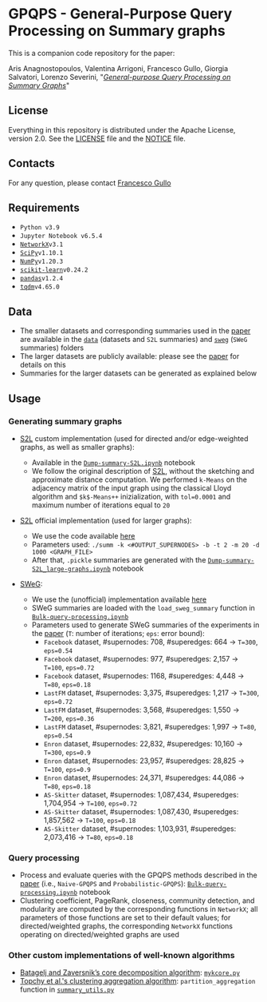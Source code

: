 # GPQPS - General-Purpose Query Processing on Summary graphs

This is a companion code repository for the paper: 

Aris Anagnostopoulos, Valentina Arrigoni, Francesco Gullo, Giorgia Salvatori, Lorenzo Severini, "[*General-purpose Query Processing on Summary Graphs*](pdf/GPQPS_extended.pdf)"


## License
Everything in this repository is distributed under the Apache License, version 2.0. See the [LICENSE](LICENSE) file and the [NOTICE](NOTICE) file.


## Contacts
For any question, please contact [Francesco Gullo](mailto:gullof@acm.org)


## Requirements
* `Python v3.9`
* `Jupyter Notebook v6.5.4`
* [`NetworkX`](https://networkx.org/)`v3.1`
* [`SciPy`](https://scipy.org/)`v1.10.1`
* [`NumPy`](https://numpy.org/)`v1.20.3`
* [`scikit-learn`](https://scikit-learn.org/stable/)`v0.24.2` 
* [`pandas`](https://pandas.pydata.org/)`v1.2.4`
* [`tqdm`](https://pypi.org/project/tqdm/)`v4.65.0`


## Data
* The smaller datasets and corresponding summaries used in the [paper](pdf/GPQPS_extended.pdf) are available in the [`data`](data) (datasets and `S2L` summaries) and [`sweg`](sweg) (`SWeG` summaries) folders
* The larger datasets are publicly available: please see the [paper](pdf/GPQPS_extended.pdf) for details on this
* Summaries for the larger datasets can be generated as explained below


## Usage

### Generating summary graphs

* [S2L](https://doi.org/10.1007/s10618-016-0468-8) custom implementation (used for directed and/or edge-weighted graphs, as well as smaller graphs): 
	- Available in the [`Dump-summary-S2L.ipynb`](Dump-summary-S2L.ipynb) notebook
	- We follow the original description of [S2L](https://doi.org/10.1007/s10618-016-0468-8), without the sketching and approximate distance computation. We performed `k-Means` on the adjacency matrix of the input graph using the classical Lloyd algorithm and `$k$-Means++` inizialization, with `tol=0.0001` and maximum number of iterations equal to `20`

* [S2L](https://doi.org/10.1007/s10618-016-0468-8) official implementation (used for larger graphs):
   - We use the code available [here](https://github.com/rionda/graphsumm)
   - Parameters used: `./summ -k <#OUTPUT_SUPERNODES> -b -t 2 -m 20 -d 1000 <GRAPH_FILE>`
   - After that, `.pickle` summaries are generated with the [`Dump-summary-S2L_large-graphs.ipynb`](Dump-summary-S2L_large-graphs.ipynb) notebook

* [SWeG](https://doi.org/10.1145/3308558.3313402):
   - We use the (unofficial) implementation available [here](https://github.com/MahdiHajiabadi/GSCIS_TBUDS)
   - SWeG summaries are loaded with the `load_sweg_summary` function in [`Bulk-query-processing.ipynb`](Bulk-query-processing.ipynb)
   - Parameters used to generate SWeG summaries of the experiments in the [paper](pdf/GPQPS_extended.pdf) (`T`: number of iterations; `eps`: error bound):
      + `Facebook` dataset, #supernodes: 708, #superedges: 664 -> `T=300`, `eps=0.54`
      + `Facebook` dataset, #supernodes: 977, #superedges: 2,157 -> `T=100`, `eps=0.72`
      + `Facebook` dataset, #supernodes: 1168, #superedges: 4,448 -> `T=80`, `eps=0.18`
      + `LastFM` dataset, #supernodes: 3,375, #superedges: 1,217 -> `T=300`, `eps=0.72`
      + `LastFM` dataset, #supernodes: 3,568, #superedges: 1,550 -> `T=200`, `eps=0.36`     		
      + `LastFM` dataset, #supernodes: 3,821, #superedges: 1,997 -> `T=80`, `eps=0.54` 
      + `Enron` dataset, #supernodes: 22,832, #superedges: 10,160 -> `T=300`, `eps=0.9`      	
      + `Enron` dataset, #supernodes: 23,957, #superedges: 28,825 -> `T=100`, `eps=0.9`
      + `Enron` dataset, #supernodes: 24,371, #superedges: 44,086 -> `T=80`, `eps=0.18`
      + `AS-Skitter` dataset, #supernodes: 1,087,434, #superedges: 1,704,954 -> `T=100`, `eps=0.72`       
      + `AS-Skitter` dataset, #supernodes: 1,087,430, #superedges: 1,857,562 -> `T=100`, `eps=0.18`
      + `AS-Skitter` dataset, #supernodes: 1,103,931, #superedges: 2,073,416 -> `T=80`, `eps=0.18`

### Query processing

* Process and evaluate queries with the GPQPS methods described in the [paper](pdf/GPQPS_extended.pdf) (i.e., `Naive-GPQPS` and `Probabilistic-GPQPS`): [`Bulk-query-processing.ipynb`](Bulk-query-processing.ipynb) notebook
* Clustering coefficient, PageRank, closeness, community detection, and modularity are computed by the corresponding functions in `NetworkX`; all parameters of those functions are set to their default values; for directed/weighted graphs, the corresponding `NetworkX` functions operating on directed/weighted graphs are used

### Other custom implementations of well-known algorithms
* [Batagelj and Zaversnik’s core decomposition algorithm](https://doi.org/10.1007/s11634-010-0079-y): [`mykcore.py`](src/mykcore.py)
* [Topchy et al.'s clustering aggregation algorithm](https://doi.org/10.1109/ICDM.2003.1250937): `partition_aggregation` function in [`summary_utils.py`](src/summary_utils.py)
